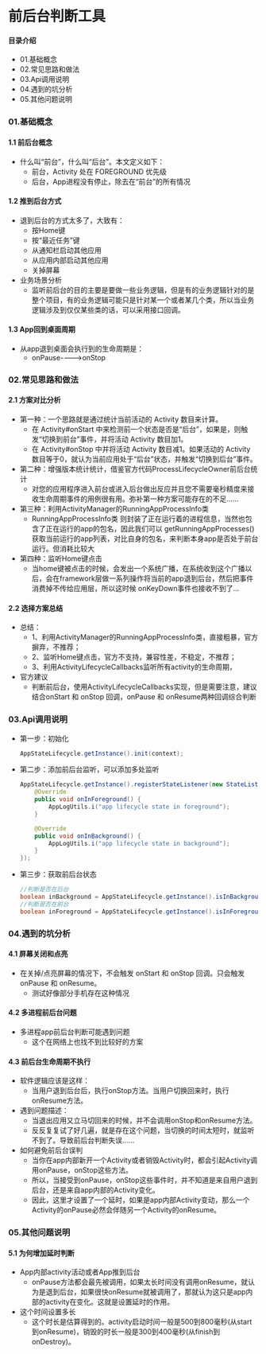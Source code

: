 # 前后台判断工具
#### 目录介绍
- 01.基础概念
- 02.常见思路和做法
- 03.Api调用说明
- 04.遇到的坑分析
- 05.其他问题说明



### 01.基础概念
#### 1.1 前后台概念
- 什么叫“前台”，什么叫“后台”。本文定义如下：
    - 前台，Activity 处在 FOREGROUND 优先级
    - 后台，App进程没有停止，除去在“前台”的所有情况



#### 1.2 推到后台方式
- 退到后台的方式太多了，大致有：
    - 按Home键
    - 按“最近任务”键
    - 从通知栏启动其他应用
    - 从应用内部启动其他应用
    - 关掉屏幕
- 业务场景分析
    - 监听前后台的目的主要是要做一些业务逻辑，但是有的业务逻辑针对的是整个项目，有的业务逻辑可能只是针对某一个或者某几个类，所以当业务逻辑涉及到仅仅某些类的话，可以采用接口回调。


#### 1.3 App回到桌面周期
- 从app退到桌面会执行到的生命周期是：
    - onPause---->onStop




### 02.常见思路和做法
#### 2.1 方案对比分析
- 第一种：一个思路就是通过统计当前活动的 Activity 数目来计算。
    - 在 Activity#onStart 中来检测前一个状态是否是“后台”，如果是，则触发“切换到前台”事件，并将活动 Activity 数目加1。 
    - 在 Activity#onStop 中并将活动 Activity 数目减1。如果活动的 Activity 数目等于0，就认为当前应用处于“后台”状态，并触发“切换到后台”事件。
- 第二种：增强版本统计统计，借鉴官方代码ProcessLifecycleOwner前后台统计
    - 对您的应用程序进入前台或进入后台做出反应并且您不需要毫秒精度来接收生命周期事件的用例很有用。弥补第一种方案可能存在的不足……
- 第三种：利用ActivityManager的RunningAppProcessInfo类
    - RunningAppProcessInfo类 则封装了正在运行着的进程信息，当然也包含了正在运行的app的包名，因此我们可以 getRunningAppProcesses() 获取当前运行的app列表，对比自身的包名，来判断本身app是否处于前台运行。但消耗比较大
- 第四种：监听Home键点击
    - 当home键被点击的时候，会发出一个系统广播，在系统收到这个广播以后，会在framework层做一系列操作将当前的app退到后台，然后把事件消费掉不传给应用层，所以这时候 onKeyDown事件也接收不到了…


#### 2.2 选择方案总结
- 总结：
    - 1、利用ActivityManager的RunningAppProcessInfo类，直接粗暴，官方摒弃，不推荐；
    - 2、监听Home键点击，官方不支持，兼容性差，不稳定，不推荐；
    - 3、利用ActivityLifecycleCallbacks监听所有activity的生命周期，
- 官方建议
    - 判断前后台，使用ActivityLifecycleCallbacks实现，但是需要注意，建议结合onStart 和 onStop 回调，onPause 和 onResume两种回调综合判断



### 03.Api调用说明
- 第一步：初始化
    ``` java
    AppStateLifecycle.getInstance().init(context);
    ```
- 第二步：添加前后台监听，可以添加多处监听
    ``` java
    AppStateLifecycle.getInstance().registerStateListener(new StateListener() {
        @Override
        public void onInForeground() {
            AppLogUtils.i("app lifecycle state in foreground");
        }
    
        @Override
        public void onInBackground() {
            AppLogUtils.i("app lifecycle state in background");
        }
    });
    ```
- 第三步：获取前后台状态
    ``` java
    //判断是否在后台
    boolean inBackground = AppStateLifecycle.getInstance().isInBackground();
    //判断是否在前台
    boolean inForeground = AppStateLifecycle.getInstance().isInForeground();
    ```


### 04.遇到的坑分析
#### 4.1 屏幕关闭和点亮
- 在关掉/点亮屏幕的情况下，不会触发 onStart 和 onStop 回调。只会触发 onPause 和 onResume。
    - 测试好像部分手机存在这种情况


#### 4.2 多进程前后台问题
- 多进程app前后台判断可能遇到问题
    - 这个在网络上也找不到比较好的方案


#### 4.3 前后台生命周期不执行
- 软件逻辑应该是这样：
    - 当用户退到后台后，执行onStop方法。当用户切换回来时，执行onResume方法。
- 遇到问题描述：
    - 当退出应用又立马切回来的时候，并不会调用onStop和onResume方法。
    - 反反复复试了好几遍，就是存在这个问题，当切换的时间太短时，就监听不到了。导致前后台判断失误……
- 如何避免前后台误判
    - 当你在app内部新开一个Activity或者销毁Activity时，都会引起Activity调用onPause，onStop这些方法。
    - 所以，当接受到onPause，onStop这些事件时，并不知道是来自用户退到后台，还是来自app内部的Activity变化。
    - 因此，这里才设置了一个延时，如果是app内部Activity变动，那么一个Activity的onPause必然会伴随另一个Activity的onResume。




### 05.其他问题说明
#### 5.1 为何增加延时判断
- App内部activity活动或者App推到后台
    - onPause方法都会最先被调用，如果太长时间没有调用onResume，就认为是退到后台，如果很快onResume就被调用了，那就认为这只是app内部的activity在变化。这就是设置延时的作用。
- 这个时间设置多长
    - 这个时长是估算得到的。activity启动时间一般是500到800毫秒(从start到onResume)，销毁的时长一般是300到400毫秒(从finish到onDestroy)。



